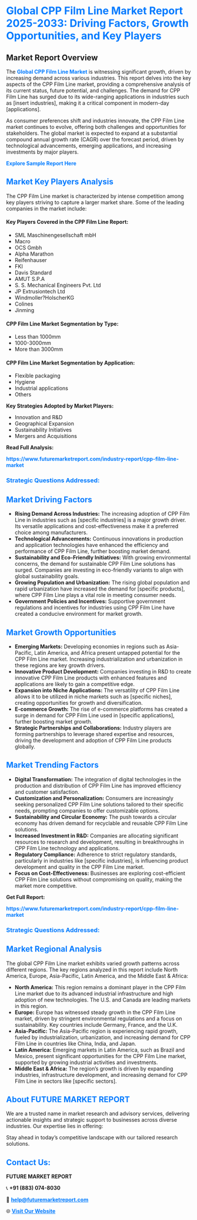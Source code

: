 <h1 style="color: #007BFF;">Global CPP Film Line Market Report 2025-2033: Driving Factors, Growth Opportunities, and Key Players</h1>

<section id="overview">
<h2>Market Report Overview</h2>
<p>The <a href="https://www.futuremarketreport.com/industry-report/cpp-film-line-market" style="color: #007BFF; text-decoration: none;"><strong>Global CPP Film Line Market</strong></a> is witnessing significant growth, driven by increasing demand across various industries. This report delves into the key aspects of the CPP Film Line market, providing a comprehensive analysis of its current status, future potential, and challenges. The demand for CPP Film Line has surged due to its wide-ranging applications in industries such as [insert industries], making it a critical component in modern-day [applications].</p>
<p>As consumer preferences shift and industries innovate, the CPP Film Line market continues to evolve, offering both challenges and opportunities for stakeholders. The global market is expected to expand at a substantial compound annual growth rate (CAGR) over the forecast period, driven by technological advancements, emerging applications, and increasing investments by major players.</p>
</section>

<section id="overview">
<p><a href="https://www.futuremarketreport.com/request-sample/reportId=42728" style="color: #007BFF; text-decoration: none;"><strong>Explore Sample Report Here</strong></a></p>
</section>

<section id="key-players">
<h2 style="color: #007BFF;">Market Key Players Analysis</h2>
<p>The CPP Film Line market is characterized by intense competition among key players striving to capture a larger market share. Some of the leading companies in the market include:</p>
<h4>Key Players Covered in the CPP Film Line Report:</h4>
<ul><li>SML Maschinengesellschaft mbH</li><li>Macro</li><li>OCS Gmbh</li><li>Alpha Marathon</li><li>Reifenhauser</li><li>FKI</li><li>Davis Standard</li><li>AMUT S.P.A</li><li>S. S. Mechanical Engineers Pvt. Ltd</li><li>JP Extrusiontech Ltd</li><li>Windmoller?HolscherKG</li><li>Colines</li><li>Jinming</li></ul>
<h4>CPP Film Line Market Segmentation by Type:</h4>
<ul><li>Less than 1000mm</li><li>1000-3000mm</li><li>More than 3000mm</li></ul>

<h4>CPP Film Line Market Segmentation by Application:</h4>
<ul><li>Flexible packaging</li><li>Hygiene</li><li>Industrial applications</li><li>Others</li></ul>
<p><strong>Key Strategies Adopted by Market Players:</strong></p>
<ul>
<li>Innovation and R&D</li>
<li>Geographical Expansion</li>
<li>Sustainability Initiatives</li>
<li>Mergers and Acquisitions</li>
</ul>
</section>

<section>
<p><strong>Read Full Analysis: </strong></p><a href="https://www.futuremarketreport.com/industry-report/cpp-film-line-market" style="color: #007BFF; text-decoration: none;"><strong>https://www.futuremarketreport.com/industry-report/cpp-film-line-market</strong></a>
<h3 style="color: #007BFF;">Strategic Questions Addressed:</h3>
</section>

<section id="driving-factors">
<h2 style="color: #007BFF;">Market Driving Factors</h2>
<ul>
<li><strong>Rising Demand Across Industries:</strong> The increasing adoption of CPP Film Line in industries such as [specific industries] is a major growth driver. Its versatile applications and cost-effectiveness make it a preferred choice among manufacturers.</li>
<li><strong>Technological Advancements:</strong> Continuous innovations in production and application technologies have enhanced the efficiency and performance of CPP Film Line, further boosting market demand.</li>
<li><strong>Sustainability and Eco-Friendly Initiatives:</strong> With growing environmental concerns, the demand for sustainable CPP Film Line solutions has surged. Companies are investing in eco-friendly variants to align with global sustainability goals.</li>
<li><strong>Growing Population and Urbanization:</strong> The rising global population and rapid urbanization have increased the demand for [specific products], where CPP Film Line plays a vital role in meeting consumer needs.</li>
<li><strong>Government Policies and Incentives:</strong> Supportive government regulations and incentives for industries using CPP Film Line have created a conducive environment for market growth.</li>
</ul>
</section>

<section id="growth-opportunities">
<h2 style="color: #007BFF;">Market Growth Opportunities</h2>
<ul>
<li><strong>Emerging Markets:</strong> Developing economies in regions such as Asia-Pacific, Latin America, and Africa present untapped potential for the CPP Film Line market. Increasing industrialization and urbanization in these regions are key growth drivers.</li>
<li><strong>Innovative Product Development:</strong> Companies investing in R&D to create innovative CPP Film Line products with enhanced features and applications are likely to gain a competitive edge.</li>
<li><strong>Expansion into Niche Applications:</strong> The versatility of CPP Film Line allows it to be utilized in niche markets such as [specific niches], creating opportunities for growth and diversification.</li>
<li><strong>E-commerce Growth:</strong> The rise of e-commerce platforms has created a surge in demand for CPP Film Line used in [specific applications], further boosting market growth.</li>
<li><strong>Strategic Partnerships and Collaborations:</strong> Industry players are forming partnerships to leverage shared expertise and resources, driving the development and adoption of CPP Film Line products globally.</li>
</ul>
</section>

<section id="trending-factors">
<h2 style="color: #007BFF;">Market Trending Factors</h2>
<ul>
<li><strong>Digital Transformation:</strong> The integration of digital technologies in the production and distribution of CPP Film Line has improved efficiency and customer satisfaction.</li>
<li><strong>Customization and Personalization:</strong> Consumers are increasingly seeking personalized CPP Film Line solutions tailored to their specific needs, prompting companies to offer customizable options.</li>
<li><strong>Sustainability and Circular Economy:</strong> The push towards a circular economy has driven demand for recyclable and reusable CPP Film Line solutions.</li>
<li><strong>Increased Investment in R&D:</strong> Companies are allocating significant resources to research and development, resulting in breakthroughs in CPP Film Line technology and applications.</li>
<li><strong>Regulatory Compliance:</strong> Adherence to strict regulatory standards, particularly in industries like [specific industries], is influencing product development and quality in the CPP Film Line market.</li>
<li><strong>Focus on Cost-Effectiveness:</strong> Businesses are exploring cost-efficient CPP Film Line solutions without compromising on quality, making the market more competitive.</li>
</ul>
</section>

<section>
<p><strong>Get Full Report: </strong></p><a href="https://www.futuremarketreport.com/industry-report/cpp-film-line-market" style="color: #007BFF; text-decoration: none;"><strong>https://www.futuremarketreport.com/industry-report/cpp-film-line-market</strong></a>
<h3 style="color: #007BFF;">Strategic Questions Addressed:</h3>
</section>


<section id="regional-analysis">
<h2 style="color: #007BFF;">Market Regional Analysis</h2>
<p>The global CPP Film Line market exhibits varied growth patterns across different regions. The key regions analyzed in this report include North America, Europe, Asia-Pacific, Latin America, and the Middle East & Africa:</p>
<ul>
<li><strong>North America:</strong> This region remains a dominant player in the CPP Film Line market due to its advanced industrial infrastructure and high adoption of new technologies. The U.S. and Canada are leading markets in this region.</li>
<li><strong>Europe:</strong> Europe has witnessed steady growth in the CPP Film Line market, driven by stringent environmental regulations and a focus on sustainability. Key countries include Germany, France, and the U.K.</li>
<li><strong>Asia-Pacific:</strong> The Asia-Pacific region is experiencing rapid growth, fueled by industrialization, urbanization, and increasing demand for CPP Film Line in countries like China, India, and Japan.</li>
<li><strong>Latin America:</strong> Emerging markets in Latin America, such as Brazil and Mexico, present significant opportunities for the CPP Film Line market, supported by growing industrial activities and investments.</li>
<li><strong>Middle East & Africa:</strong> The region’s growth is driven by expanding industries, infrastructure development, and increasing demand for CPP Film Line in sectors like [specific sectors].</li>
</ul>
</section>

<footer>
<h2 style="color: #007BFF;">About FUTURE MARKET REPORT</h2>
<p>We are a trusted name in market research and advisory services, delivering actionable insights and strategic support to businesses across diverse industries. Our expertise lies in offering:</p>

<p>Stay ahead in today’s competitive landscape with our tailored research solutions.</p>

<h2 style="color: #007BFF;">Contact Us:</h2>
<p><strong>FUTURE MARKET REPORT</strong></p>
<p>📞 <strong>+91 (883) 074-8030</strong></p>
<p>📧 <strong><a href="mailto:help@futuremarketreport.com" style="color: #007BFF;">help@futuremarketreport.com</a></strong></p>
<p>🌐 <strong><a href="https://www.futuremarketreport.com/" style="color: #007BFF;">Visit Our Website</a></strong></p>
</footer>